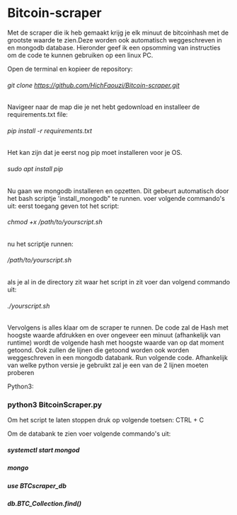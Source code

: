 # Bitcoin-scraper

Met de scraper die ik heb gemaakt krijg je elk minuut de bitcoinhash met de grootste waarde te zien.Deze worden ook automatisch weggeschreven in en mongodb database. Hieronder geef ik een opsomming van instructies om de code te kunnen gebruiken op een linux PC.

Open de terminal en kopieer de repository:
###### git clone https://github.com/HichFaouzi/Bitcoin-scraper.git

Navigeer naar de map die je net hebt gedownload en installeer de requirements.txt file:
###### pip install -r requirements.txt
Het kan zijn dat je eerst nog pip moet installeren voor je OS.
###### sudo apt install pip

Nu gaan we mongodb installeren en opzetten. Dit gebeurt automatisch door het bash scriptje 'install_mongodb" te runnen. voer volgende commando's uit:
eerst toegang geven tot het script:
###### chmod +x /path/to/yourscript.sh
nu het scriptje runnen:
###### /path/to/yourscript.sh
als je al in de directory zit waar het script in zit voer dan volgend commando uit:
###### ./yourscript.sh
Vervolgens is alles klaar om de scraper te runnen. De code zal de Hash met hoogste waarde afdrukken en over ongeveer een minuut (afhankelijk van runtime) wordt de volgende hash met hoogste waarde van op dat moment getoond. Ook zullen de lijnen die getoond worden ook worden weggeschreven in een mongodb databank. Run volgende code. Afhankelijk van welke python versie je gebruikt zal je een van de 2 lijnen moeten proberen

Python3:
### python3 BitcoinScraper.py

Om het script te laten stoppen druk op volgende toetsen: CTRL + C

Om de databank te zien voer volgende commando's uit:

##### systemctl start mongod
##### mongo
##### use BTCscraper_db
##### db.BTC_Collection.find()
